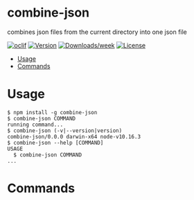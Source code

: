 combine-json
============

combines json files from the current directory into one json file

[![oclif](https://img.shields.io/badge/cli-oclif-brightgreen.svg)](https://oclif.io)
[![Version](https://img.shields.io/npm/v/combine-json.svg)](https://npmjs.org/package/combine-json)
[![Downloads/week](https://img.shields.io/npm/dw/combine-json.svg)](https://npmjs.org/package/combine-json)
[![License](https://img.shields.io/npm/l/combine-json.svg)](https://github.com/TylerBarnes/combine-json/blob/master/package.json)

<!-- toc -->
* [Usage](#usage)
* [Commands](#commands)
<!-- tocstop -->
# Usage
<!-- usage -->
```sh-session
$ npm install -g combine-json
$ combine-json COMMAND
running command...
$ combine-json (-v|--version|version)
combine-json/0.0.0 darwin-x64 node-v10.16.3
$ combine-json --help [COMMAND]
USAGE
  $ combine-json COMMAND
...
```
<!-- usagestop -->
# Commands
<!-- commands -->

<!-- commandsstop -->
